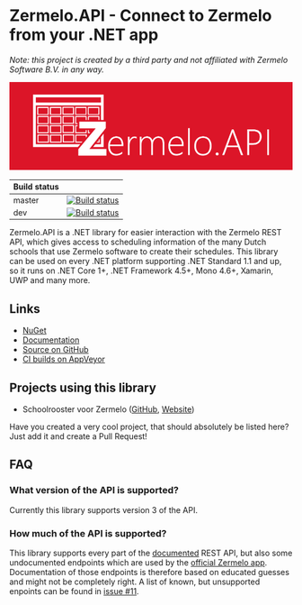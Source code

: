 # Zermelo.API - Connect to Zermelo from your .NET app

*Note: this project is created by a third party and not affiliated with Zermelo Software B.V. in any way.*

![Zermelo.API](/logo/logo.png)

<table style="width: auto">
<thead>
<tr>
  <th>Build status</th>
  <th></th>
</tr>
</thead>
<tbody>
<tr>
  <td>master</td>
  <td><a href="https://ci.appveyor.com/project/arthurrump/zermelo-api/branch/master"><img src="https://ci.appveyor.com/api/projects/status/h4l0t4ch01pgtr33/branch/master?svg=true" alt="Build status" title=""></a></td>
</tr>
<tr>
  <td>dev</td>
  <td><a href="https://ci.appveyor.com/project/arthurrump/zermelo-api/branch/dev"><img src="https://ci.appveyor.com/api/projects/status/h4l0t4ch01pgtr33/branch/dev?svg=true" alt="Build status" title=""></a></td>
</tr>
</tbody>
</table>

Zermelo.API is a .NET library for easier interaction with the Zermelo REST API, which gives access to scheduling information of the many Dutch schools that use Zermelo software to create their schedules. This library can be used on every .NET platform supporting .NET Standard 1.1 and up, so it runs on .NET Core 1+, .NET Framework 4.5+, Mono 4.6+, Xamarin, UWP and many more.

## Links
- [NuGet](https://www.nuget.org/packages/Zermelo.API)
- [Documentation](http://zermelo.api.arthurrump.com)
- [Source on GitHub](https://github.com/arthurrump/Zermelo.API)
- [CI builds on AppVeyor](https://ci.appveyor.com/project/arthurrump/zermelo-api)

## Projects using this library
- Schoolrooster voor Zermelo ([GitHub](https://github.com/arthurrump/Zermelo.App.UWP), [Website](http://schoolrooster.arthurrump.com))

Have you created a very cool project, that should absolutely be listed here? Just add it and create a Pull Request!

## FAQ
### What version of the API is supported?
Currently this library supports version 3 of the API.

### How much of the API is supported?
This library supports every part of the [documented](http://developers.zermelo.nl) REST API, but also some undocumented endpoints which are used by the [official Zermelo app](https://github.com/zermelo-software/zermelo-app). Documentation of those endpoints is therefore based on educated guesses and might not be completely right. A list of known, but unsupported enpoints can be found in [issue #11](https://github.com/arthurrump/Zermelo.API/issues/11).
